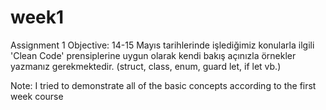 # week1
Assignment 1
Objective:
14-15 Mayıs tarihlerinde işlediğimiz konularla ilgili 'Clean Code' prensiplerine uygun olarak kendi bakış açınızla örnekler yazmanız gerekmektedir.
  (struct, class, enum, guard let, if let vb.)

Note:
I tried to demonstrate all of the basic concepts according to the first week course  

